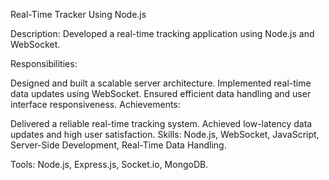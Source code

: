 Real-Time Tracker Using Node.js

Description:
Developed a real-time tracking application using Node.js and WebSocket.

Responsibilities:

Designed and built a scalable server architecture.
Implemented real-time data updates using WebSocket.
Ensured efficient data handling and user interface responsiveness.
Achievements:

Delivered a reliable real-time tracking system.
Achieved low-latency data updates and high user satisfaction.
Skills:
Node.js, WebSocket, JavaScript, Server-Side Development, Real-Time Data Handling.

Tools:
Node.js, Express.js, Socket.io, MongoDB.
